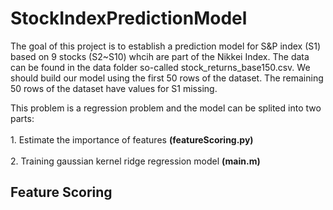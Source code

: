 # StockIndexPredictionModel

The goal of this project is to establish a prediction model for S&P index (S1) based on 9 stocks (S2~S10) whcih are part of the Nikkei Index. The data can be found in the data folder so-called stock_returns_base150.csv. We should build our model using the first 50 rows of the dataset. The remaining 50 rows of the dataset have values for S1 missing.

This problem is a regression problem and the model can be splited into two parts:<br/>  
	1. Estimate the importance of features **(featureScoring.py)**<br/>  
	2. Training gaussian kernel ridge regression model **(main.m)**<br/>  

## Feature Scoring
